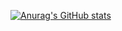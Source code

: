 [![Anurag's GitHub stats](https://github-readme-stats.vercel.app/api?username=marpe11)](https://github.com/anuraghazra/github-readme-stats)

